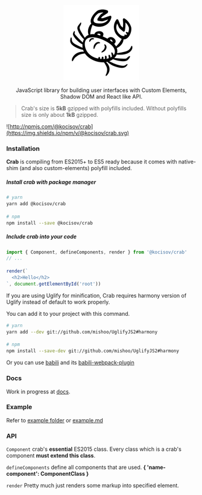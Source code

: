 <p align="center">
  <img alt="" src="/crab.svg" width="200">
</p>

<p align="center">
  JavaScript library for building user interfaces with Custom Elements, Shadow DOM and React like API.
</p>

> Crab's size is **5kB** gzipped with polyfills included. Without polyfills size is only about **1kB** gzipped.

![http://npmjs.com/@kocisov/crab](https://img.shields.io/npm/v/@kocisov/crab.svg)

### Installation
**Crab** is compiling from ES2015+ to ES5 ready because it comes with native-shim (and also custom-elements) polyfill included.

##### Install crab with package manager
```bash
# yarn
yarn add @kocisov/crab

# npm
npm install --save @kocisov/crab
```

##### Include crab into your code
```js
import { Component, defineComponents, render } from '@kocisov/crab'
// ...

render(`
  <h2>Hello</h2>
`, document.getElementById('root'))
```

If you are using Uglify for minification, Crab requires harmony version of Uglify instead of default to work properly.

You can add it to your project with this command.

```bash
# yarn
yarn add --dev git://github.com/mishoo/UglifyJS2#harmony

# npm
npm install --save-dev git://github.com/mishoo/UglifyJS2#harmony
```

Or you can use [babili](https://github.com/babel/babili) and its [babili-webpack-plugin](https://github.com/webpack-contrib/babili-webpack-plugin)

### Docs
Work in progress at [docs](https://kocisov.gitbooks.io/crab/content/).

### Example
Refer to [example folder](https://github.com/kocisov/crab/tree/master/example) or [example.md](https://github.com/kocisov/crab/tree/master/example.md)

### API
`Component` crab's **essential** ES2015 class. Every class which is a crab's component **must extend this class**.

`defineComponents` define all components that are used. **{ 'name-component': ComponentClass }**

`render` Pretty much just renders some markup into specified element.
